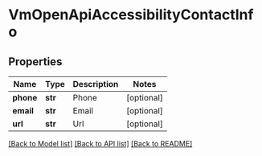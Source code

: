 # VmOpenApiAccessibilityContactInfo

## Properties
Name | Type | Description | Notes
------------ | ------------- | ------------- | -------------
**phone** | **str** | Phone | [optional] 
**email** | **str** | Email | [optional] 
**url** | **str** | Url | [optional] 

[[Back to Model list]](../README.md#documentation-for-models) [[Back to API list]](../README.md#documentation-for-api-endpoints) [[Back to README]](../README.md)

